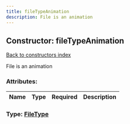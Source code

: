 ```yaml
---
title: fileTypeAnimation
description: File is an animation
---
```

## Constructor: fileTypeAnimation  
[Back to constructors index](index.md)



File is an animation

### Attributes:

| Name     |    Type       | Required | Description |
|----------|---------------|----------|-------------|



### Type: [FileType](../types/FileType.md)


